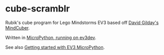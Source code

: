 # cube-scramblr
Rubik's cube program for Lego Mindstorms EV3
based off [David Gilday's MindCuber](https://www.mindcuber.com/).

Written in [MicroPython, running on ev3dev](https://education.lego.com/en-us/support/mindstorms-ev3/python-for-ev3).

See also [Getting started with EV3 MicroPython](local_copy_link).
